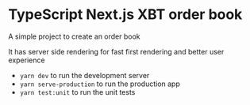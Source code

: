 # TypeScript Next.js XBT order book

A simple project to create an order book

It has server side rendering for fast first rendering and better user experience

* `yarn dev` to run the development server
* `yarn serve-production` to run the production app
* `yarn test:unit` to run the unit tests